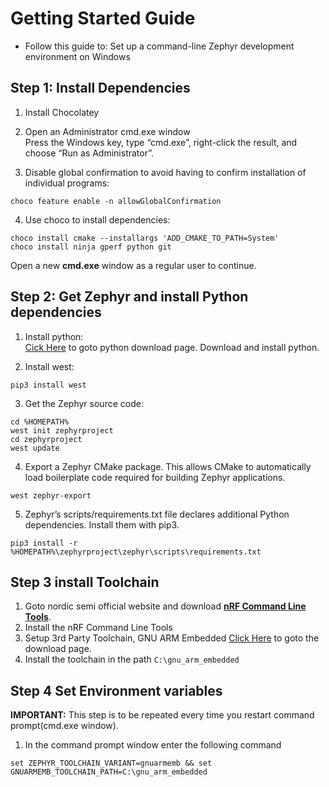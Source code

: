 # Getting Started Guide
- Follow this guide to:
	Set up a command-line Zephyr development environment on Windows

## Step 1: Install Dependencies
1. Install Chocolatey
2. Open an Administrator cmd.exe window\
Press the Windows key, type “cmd.exe”, right-click the result, and choose “Run as Administrator”.

3. Disable global confirmation to avoid having to confirm installation of individual programs:
```
choco feature enable -n allowGlobalConfirmation
```
4. Use choco to install dependencies:
```
choco install cmake --installargs 'ADD_CMAKE_TO_PATH=System'
choco install ninja gperf python git
```
Open a new **cmd.exe** window as a regular user to continue.

## Step 2: Get Zephyr and install Python dependencies
1. Install python:\
[Cick Here](https://www.python.org/downloads/) to goto python download page. Download and install python.

2. Install west:
```
pip3 install west
```
3. Get the Zephyr source code:
```
cd %HOMEPATH%
west init zephyrproject
cd zephyrproject
west update
```
4. Export a Zephyr CMake package. This allows CMake to automatically load boilerplate code required for building Zephyr applications.
```
west zephyr-export
```
5. Zephyr’s scripts/requirements.txt file declares additional Python dependencies. Install them with pip3.
```
pip3 install -r %HOMEPATH%\zephyrproject\zephyr\scripts\requirements.txt
```


## Step 3 install Toolchain
1. Goto nordic semi official website and download [**nRF Command Line Tools**](https://www.nordicsemi.com/Software-and-tools/Development-Tools/nRF-Command-Line-Tools/Download).
2. Install the nRF Command Line Tools
3. Setup 3rd Party Toolchain, GNU ARM Embedded
[Click Here](https://developer.arm.com/tools-and-software/open-source-software/developer-tools/gnu-toolchain/gnu-rm) to goto the download page.
4. Install the toolchain in the path `C:\gnu_arm_embedded`

## Step 4 Set Environment variables
**IMPORTANT:** This step is to be repeated every time you restart command prompt(cmd.exe window).
1. In the command prompt window enter the following command
```
set ZEPHYR_TOOLCHAIN_VARIANT=gnuarmemb && set GNUARMEMB_TOOLCHAIN_PATH=C:\gnu_arm_embedded
```